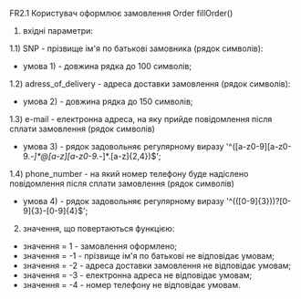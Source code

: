 FR2.1 Користувач оформлює замовлення Order fillOrder()

1) вхідні параметри:

1.1) SNP - прізвище ім'я по батькові замовника (рядок символів):
- умова 1) - довжина рядка до 100 символів;

1.2) adress_of_delivery - адреса доставки замовлення (рядок символів):
- умова 2) - довжина рядка до 150 символів;

1.3) e-mail - електронна адреса, на яку прийде повідомлення після сплати замовлення (рядок символів)
- умова 3) - рядок задовольняє регулярному виразу '^([a-z0-9][a-z0-9._-]*@[a-z][a-z0-9._-]*\.[a-z]{2,4})$';

1.4) phone_number - на який номер телефону буде надіслено повідомлення після сплати замовлення (рядок символів)
- умова 4) - рядок задовольняє регулярному виразу '^(\([0-9]{3}\))?[0-9]{3}-[0-9]{4}$';

2) значення, що повертаються функцією:
- значення = 1 - замовлення оформлено;
- значення = -1 - прізвище ім'я по батькові не відповідає умовам;
- значення = -2 - адреса доставки замовлення не відповідає умовам;
- значення = -3 - електронна адреса не відповідає умовам;
- значення = -4 - номер телефону не відповідає умовам.
